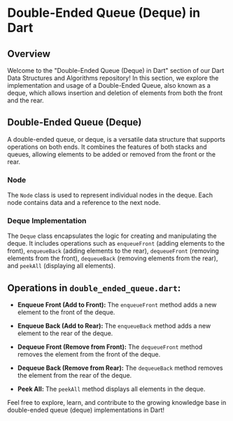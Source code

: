 # Double-Ended Queue (Deque) in Dart

## Overview

Welcome to the "Double-Ended Queue (Deque) in Dart" section of our Dart Data Structures and Algorithms repository! In this section, we explore the implementation and usage of a Double-Ended Queue, also known as a deque, which allows insertion and deletion of elements from both the front and the rear.

## Double-Ended Queue (Deque)

A double-ended queue, or deque, is a versatile data structure that supports operations on both ends. It combines the features of both stacks and queues, allowing elements to be added or removed from the front or the rear.

### Node

The `Node` class is used to represent individual nodes in the deque. Each node contains data and a reference to the next node.

### Deque Implementation

The `Deque` class encapsulates the logic for creating and manipulating the deque. It includes operations such as `enqueueFront` (adding elements to the front), `enqueueBack` (adding elements to the rear), `dequeueFront` (removing elements from the front), `dequeueBack` (removing elements from the rear), and `peekAll` (displaying all elements).

## Operations in `double_ended_queue.dart`:

- **Enqueue Front (Add to Front):** The `enqueueFront` method adds a new element to the front of the deque.

- **Enqueue Back (Add to Rear):** The `enqueueBack` method adds a new element to the rear of the deque.

- **Dequeue Front (Remove from Front):** The `dequeueFront` method removes the element from the front of the deque.

- **Dequeue Back (Remove from Rear):** The `dequeueBack` method removes the element from the rear of the deque.

- **Peek All:** The `peekAll` method displays all elements in the deque.

Feel free to explore, learn, and contribute to the growing knowledge base in double-ended queue (deque) implementations in Dart!